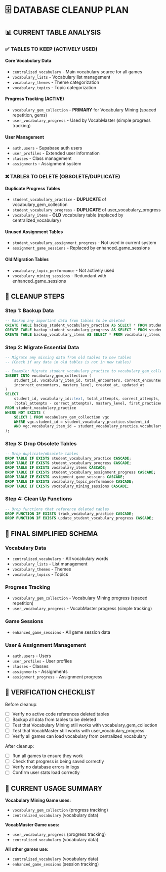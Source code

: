 # 🗄️ DATABASE CLEANUP PLAN

## 📊 CURRENT TABLE ANALYSIS

### ✅ TABLES TO KEEP (ACTIVELY USED)

#### **Core Vocabulary Data**
- `centralized_vocabulary` - Main vocabulary source for all games
- `vocabulary_lists` - Vocabulary list management
- `vocabulary_themes` - Theme categorization
- `vocabulary_topics` - Topic categorization

#### **Progress Tracking (ACTIVE)**
- `vocabulary_gem_collection` - **PRIMARY** for Vocabulary Mining (spaced repetition, gems)
- `user_vocabulary_progress` - Used by VocabMaster (simple progress tracking)

#### **User Management**
- `auth.users` - Supabase auth users
- `user_profiles` - Extended user information
- `classes` - Class management
- `assignments` - Assignment system

### ❌ TABLES TO DELETE (OBSOLETE/DUPLICATE)

#### **Duplicate Progress Tables**
- `student_vocabulary_practice` - **DUPLICATE** of vocabulary_gem_collection
- `student_vocabulary_progress` - **DUPLICATE** of user_vocabulary_progress
- `vocabulary_items` - **OLD** vocabulary table (replaced by centralized_vocabulary)

#### **Unused Assignment Tables**
- `student_vocabulary_assignment_progress` - Not used in current system
- `assignment_game_sessions` - Replaced by enhanced_game_sessions

#### **Old Migration Tables**
- `vocabulary_topic_performance` - Not actively used
- `vocabulary_mining_sessions` - Redundant with enhanced_game_sessions

## 🔧 CLEANUP STEPS

### Step 1: Backup Data
```sql
-- Backup any important data from tables to be deleted
CREATE TABLE backup_student_vocabulary_practice AS SELECT * FROM student_vocabulary_practice;
CREATE TABLE backup_student_vocabulary_progress AS SELECT * FROM student_vocabulary_progress;
CREATE TABLE backup_vocabulary_items AS SELECT * FROM vocabulary_items;
```

### Step 2: Migrate Essential Data
```sql
-- Migrate any missing data from old tables to new tables
-- (Check if any data in old tables is not in new tables)

-- Example: Migrate student_vocabulary_practice to vocabulary_gem_collection
INSERT INTO vocabulary_gem_collection (
    student_id, vocabulary_item_id, total_encounters, correct_encounters,
    incorrect_encounters, mastery_level, created_at, updated_at
)
SELECT 
    student_id, vocabulary_id::text, total_attempts, correct_attempts,
    (total_attempts - correct_attempts), mastery_level, first_practiced_at, last_practiced_at
FROM student_vocabulary_practice 
WHERE NOT EXISTS (
    SELECT 1 FROM vocabulary_gem_collection vgc 
    WHERE vgc.student_id = student_vocabulary_practice.student_id 
    AND vgc.vocabulary_item_id = student_vocabulary_practice.vocabulary_id::text
);
```

### Step 3: Drop Obsolete Tables
```sql
-- Drop duplicate/obsolete tables
DROP TABLE IF EXISTS student_vocabulary_practice CASCADE;
DROP TABLE IF EXISTS student_vocabulary_progress CASCADE;
DROP TABLE IF EXISTS vocabulary_items CASCADE;
DROP TABLE IF EXISTS student_vocabulary_assignment_progress CASCADE;
DROP TABLE IF EXISTS assignment_game_sessions CASCADE;
DROP TABLE IF EXISTS vocabulary_topic_performance CASCADE;
DROP TABLE IF EXISTS vocabulary_mining_sessions CASCADE;
```

### Step 4: Clean Up Functions
```sql
-- Drop functions that reference deleted tables
DROP FUNCTION IF EXISTS track_vocabulary_practice CASCADE;
DROP FUNCTION IF EXISTS update_student_vocabulary_progress CASCADE;
```

## 🎯 FINAL SIMPLIFIED SCHEMA

### **Vocabulary Data**
- `centralized_vocabulary` - All vocabulary words
- `vocabulary_lists` - List management
- `vocabulary_themes` - Themes
- `vocabulary_topics` - Topics

### **Progress Tracking**
- `vocabulary_gem_collection` - Vocabulary Mining progress (spaced repetition)
- `user_vocabulary_progress` - VocabMaster progress (simple tracking)

### **Game Sessions**
- `enhanced_game_sessions` - All game session data

### **User & Assignment Management**
- `auth.users` - Users
- `user_profiles` - User profiles
- `classes` - Classes
- `assignments` - Assignments
- `assignment_progress` - Assignment progress

## 🚨 VERIFICATION CHECKLIST

Before cleanup:
- [ ] Verify no active code references deleted tables
- [ ] Backup all data from tables to be deleted
- [ ] Test that Vocabulary Mining still works with vocabulary_gem_collection
- [ ] Test that VocabMaster still works with user_vocabulary_progress
- [ ] Verify all games can load vocabulary from centralized_vocabulary

After cleanup:
- [ ] Run all games to ensure they work
- [ ] Check that progress is being saved correctly
- [ ] Verify no database errors in logs
- [ ] Confirm user stats load correctly

## 📝 CURRENT USAGE SUMMARY

**Vocabulary Mining Game uses:**
- `vocabulary_gem_collection` (progress tracking)
- `centralized_vocabulary` (vocabulary data)

**VocabMaster Game uses:**
- `user_vocabulary_progress` (progress tracking)
- `centralized_vocabulary` (vocabulary data)

**All other games use:**
- `centralized_vocabulary` (vocabulary data)
- `enhanced_game_sessions` (session tracking)

